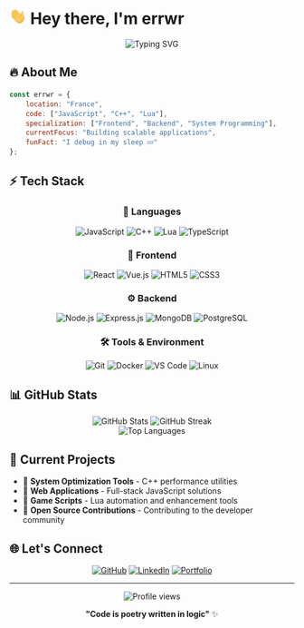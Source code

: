 # <img src="https://raw.githubusercontent.com/ABSphreak/ABSphreak/master/gifs/Hi.gif" width="30px"> Hey there, I'm errwr

<div align="center">
  <img src="https://readme-typing-svg.herokuapp.com?font=Fira+Code&size=22&duration=3000&pause=1000&color=FF3333&center=true&vCenter=true&width=435&lines=Full+Stack+Developer;System+Programming+Enthusiast;Always+Learning+New+Things" alt="Typing SVG" />
</div>

## 🔥 About Me

```javascript
const errwr = {
    location: "France",
    code: ["JavaScript", "C++", "Lua"],
    specialization: ["Frontend", "Backend", "System Programming"],
    currentFocus: "Building scalable applications",
    funFact: "I debug in my sleep 💤"
};
```

## ⚡ Tech Stack

<div align="center">

### 🚀 Languages
![JavaScript](https://img.shields.io/badge/-JavaScript-000000?style=for-the-badge&logo=javascript&logoColor=F7DF1E)
![C++](https://img.shields.io/badge/-C++-000000?style=for-the-badge&logo=c%2B%2B&logoColor=00599C)
![Lua](https://img.shields.io/badge/-Lua-000000?style=for-the-badge&logo=lua&logoColor=2C2D72)
![TypeScript](https://img.shields.io/badge/-TypeScript-000000?style=for-the-badge&logo=typescript&logoColor=007ACC)

### 🎨 Frontend
![React](https://img.shields.io/badge/-React-FF3333?style=for-the-badge&logo=react&logoColor=white)
![Vue.js](https://img.shields.io/badge/-Vue.js-FF3333?style=for-the-badge&logo=vue.js&logoColor=white)
![HTML5](https://img.shields.io/badge/-HTML5-FF3333?style=for-the-badge&logo=html5&logoColor=white)
![CSS3](https://img.shields.io/badge/-CSS3-FF3333?style=for-the-badge&logo=css3&logoColor=white)

### ⚙️ Backend
![Node.js](https://img.shields.io/badge/-Node.js-000000?style=for-the-badge&logo=node.js&logoColor=339933)
![Express.js](https://img.shields.io/badge/-Express.js-000000?style=for-the-badge&logo=express&logoColor=white)
![MongoDB](https://img.shields.io/badge/-MongoDB-000000?style=for-the-badge&logo=mongodb&logoColor=47A248)
![PostgreSQL](https://img.shields.io/badge/-PostgreSQL-000000?style=for-the-badge&logo=postgresql&logoColor=336791)

### 🛠 Tools & Environment
![Git](https://img.shields.io/badge/-Git-FF3333?style=for-the-badge&logo=git&logoColor=white)
![Docker](https://img.shields.io/badge/-Docker-FF3333?style=for-the-badge&logo=docker&logoColor=white)
![VS Code](https://img.shields.io/badge/-VS%20Code-FF3333?style=for-the-badge&logo=visual-studio-code&logoColor=white)
![Linux](https://img.shields.io/badge/-Linux-FF3333?style=for-the-badge&logo=linux&logoColor=white)

</div>

## 📊 GitHub Stats

<div align="center">
  <img src="https://github-readme-stats.vercel.app/api?username=errwr&show_icons=true&theme=radical&hide_border=true&bg_color=0d1117&title_color=ff3333&icon_color=ff3333&text_color=ffffff" alt="GitHub Stats" />
  <img src="https://github-readme-streak-stats.herokuapp.com/?user=errwr&theme=radical&hide_border=true&background=0d1117&stroke=ff3333&ring=ff3333&fire=ff3333&currStreakLabel=ffffff" alt="GitHub Streak" />
</div>

<div align="center">
  <img src="https://github-readme-stats.vercel.app/api/top-langs/?username=errwr&layout=compact&theme=radical&hide_border=true&bg_color=0d1117&title_color=ff3333&text_color=ffffff" alt="Top Languages" />
</div>

## 🎯 Current Projects

- 🔴 **System Optimization Tools** - C++ performance utilities
- 🔴 **Web Applications** - Full-stack JavaScript solutions  
- 🔴 **Game Scripts** - Lua automation and enhancement tools
- 🔴 **Open Source Contributions** - Contributing to the developer community

## 🌐 Let's Connect

<div align="center">

[![GitHub](https://img.shields.io/badge/-GitHub-000000?style=for-the-badge&logo=github&logoColor=white)](https://github.com/errwr)
[![LinkedIn](https://img.shields.io/badge/-LinkedIn-FF3333?style=for-the-badge&logo=linkedin&logoColor=white)](#)
[![Portfolio](https://img.shields.io/badge/-Portfolio-000000?style=for-the-badge&logo=firefox&logoColor=FF3333)](#)

</div>

---

<div align="center">
  <img src="https://komarev.com/ghpvc/?username=errwr&color=ff3333&style=flat-square" alt="Profile views" />
  
  **"Code is poetry written in logic"** ✨
</div>
